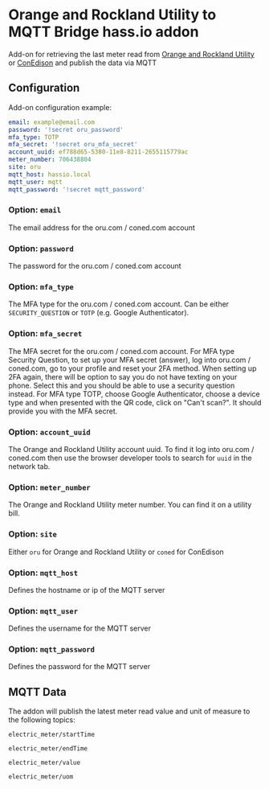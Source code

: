 # Orange and Rockland Utility to MQTT Bridge hass.io addon

Add-on for retrieving the last meter read from [Orange and Rockland Utility](oru.com) or [ConEdison](coned.com) and publish the data via MQTT

## Configuration

Add-on configuration example:

```yaml
email: example@email.com
password: '!secret oru_password'
mfa_type: TOTP
mfa_secret: '!secret oru_mfa_secret'
account_uuid: ef788d65-5380-11e8-8211-2655115779ac
meter_number: 706438804
site: oru
mqtt_host: hassio.local
mqtt_user: mqtt
mqtt_password: '!secret mqtt_password'
```
### Option: `email`

The email address for the oru.com / coned.com account

### Option: `password`

The password for the oru.com / coned.com account

### Option: `mfa_type`

The MFA type for the oru.com / coned.com account. Can be either `SECURITY_QUESTION` or `TOTP` (e.g. Google Authenticator).

### Option: `mfa_secret`

The MFA secret for the oru.com / coned.com account. For MFA type Security Question, to set up your MFA secret (answer), log into oru.com / coned.com, go to your profile and reset your 2FA method. When setting up 2FA again, there will be option to say you do not have texting on your phone. Select this and you should be able to use a security question instead.
For MFA type TOTP, choose Google Authenticator, choose a device type and when presented with the QR code, click on "Can't scan?". It should provide you with the MFA secret.

### Option: `account_uuid`

The Orange and Rockland Utility account uuid. To find it log into oru.com / coned.com then use the browser developer tools to search for `uuid` in the network tab. 

### Option: `meter_number`

The Orange and Rockland Utility meter number. You can find it on a utility bill.

### Option: `site`

Either `oru` for Orange and Rockland Utility or `coned` for ConEdison

### Option: `mqtt_host`

Defines the hostname or ip of the MQTT server

### Option: `mqtt_user`

Defines the username for the MQTT server

### Option: `mqtt_password`

Defines the password for the MQTT server


## MQTT Data

The addon will publish the latest meter read value and unit of measure to the following topics:

`electric_meter/startTime`

`electric_meter/endTime`

`electric_meter/value`

`electric_meter/uom`
